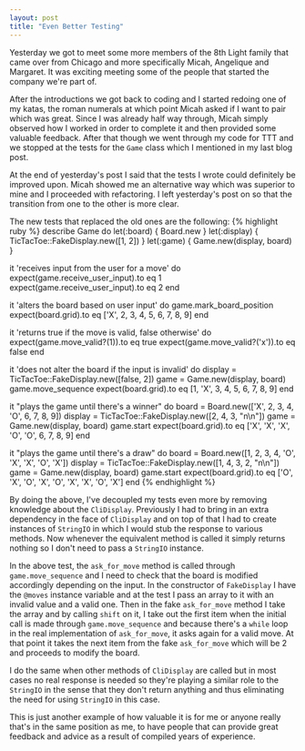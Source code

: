 ```yaml
---
layout: post
title: "Even Better Testing"
---
```


Yesterday we got to meet some more members of the 8th Light family that came over from Chicago and more specifically Micah, Angelique and Margaret. It was exciting meeting some of the people that started the company we're part of. 

After the introductions we got back to coding and I started redoing one of my katas, the roman numerals at which point Micah asked if I want to pair which was great. Since I was already half way through, Micah simply observed how I worked in order to complete it and then provided some valuable feedback. After that though we went through my code for TTT and we stopped at the tests for the `Game` class which I mentioned in my last blog post.

At the end of yesterday's post I said that the tests I wrote could definitely be improved upon. Micah showed me an alternative way which was superior to mine and I proceeded with refactoring. I left yesterday's post on so that the transition from one to the other is more clear.

The new tests that replaced the old ones are the following:
{% highlight ruby %}
describe Game do
  let(:board)   { Board.new }
  let(:display) { TicTacToe::FakeDisplay.new([1, 2]) }
  let(:game)    { Game.new(display, board) }

  it 'receives input from the user for a move' do
    expect(game.receive_user_input).to eq 1
    expect(game.receive_user_input).to eq 2
  end

  it 'alters the board based on user input' do
    game.mark_board_position
    expect(board.grid).to eq ['X', 2, 3, 4, 5, 6, 7, 8, 9]
  end

  it 'returns true if the move is valid, false otherwise' do
    expect(game.move_valid?(1)).to eq true
    expect(game.move_valid?('x')).to eq false
  end

  it 'does not alter the board if the input is invalid' do
    display = TicTacToe::FakeDisplay.new([false, 2])
    game = Game.new(display, board)
    game.move_sequence
    expect(board.grid).to eq [1, 'X', 3, 4, 5, 6, 7, 8, 9]
  end

  it "plays the game until there's a winner" do
    board = Board.new(['X', 2, 3, 4, 'O', 6, 7, 8, 9])
    display = TicTacToe::FakeDisplay.new([2, 4, 3, "n\n"])
    game = Game.new(display, board)
    game.start
    expect(board.grid).to eq ['X', 'X', 'X', 'O', 'O', 6, 7, 8, 9]
  end

  it "plays the game until there's a draw" do
    board = Board.new([1, 2, 3, 4, 'O', 'X', 'X', 'O', 'X'])
    display = TicTacToe::FakeDisplay.new([1, 4, 3, 2, "n\n"])
    game = Game.new(display, board)
    game.start
    expect(board.grid).to eq ['O', 'X', 'O', 'X', 'O', 'X', 'X', 'O', 'X']
  end
{% endhighlight %}


By doing the above, I've decoupled my tests even more by removing knowledge about the `CliDisplay`. Previously I had to bring in an extra dependency in the face of `CliDisplay` and on top of that I had to create instances of `StringIO` in which I would stub the response to various methods.
Now whenever the equivalent method is called it simply returns nothing so I don't need to pass a `StringIO` instance. 

In the above test, the `ask_for_move` method is called through `game.move_sequence` and I need to check that the board is modified accordingly depending on the input. In the constructor of `FakeDisplay` I have the `@moves` instance variable and at the test I pass an array to it with an invalid value and a valid one. Then in the fake `ask_for_move` method I take the array and by calling `shift` on it, I take out the first item when the initial call is made through `game.move_sequence` and because there's a `while` loop in the real implementation of `ask_for_move`, it asks again for a valid move. At that point it takes the next item from the fake `ask_for_move` which will be 2 and proceeds to modify the board.

I do the same when other methods of `CliDisplay` are called but in most cases no real response is needed so they're playing a similar role to the `StringIO` in the sense that they don't return anything and thus eliminating the need for using `StringIO` in this case.

This is just another example of how valuable it is for me or anyone really that's in the same position as me, to have people that can provide great feedback and advice as a result of compiled years of experience.
